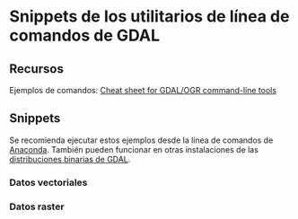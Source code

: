 # Snippets de los utilitarios de línea de comandos de GDAL

## Recursos
Ejemplos de comandos: [Cheat sheet for GDAL/OGR command-line tools](https://github.com/dwtkns/gdal-cheat-sheet)

## Snippets
Se recomienda ejecutar estos ejemplos desde la línea de comandos de [Anaconda](https://www.anaconda.com/). También pueden funcionar en otras instalaciones de las [distribuciones binarias de GDAL](https://gdal.org/download.html#binaries).

### Datos vectoriales

### Datos raster
